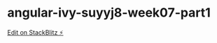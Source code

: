 # angular-ivy-suyyj8-week07-part1

[Edit on StackBlitz ⚡️](https://stackblitz.com/edit/angular-ivy-suyyj8)